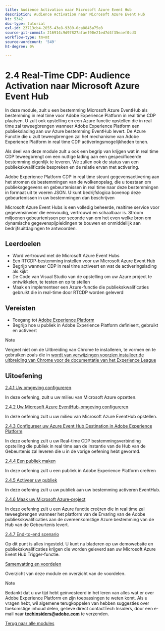 ```yaml
---
title: Audience Activation naar Microsoft Azure Event Hub
description: Audience Activation naar Microsoft Azure Event Hub
kt: 5342
doc-type: tutorial
exl-id: 23713cb4-2055-43e8-9380-0ca8845a75e8
source-git-commit: 216914c9d97827afaef90e21ed7d4f35eaef0cd3
workflow-type: tm+mt
source-wordcount: '549'
ht-degree: 0%

---
```


# 2.4 Real-Time CDP: Audience Activation naar Microsoft Azure Event Hub

In deze module, zult u een bestemming Microsoft Azure EventHub als bestemming in real time voor Adobe Experience Platform in real time CDP plaatsen. U zult ook opstelling en een Azure functie opstellen die in real time zal teweegbrengen wanneer Adobe Experience Platform een publiekslading aan uw Azure bestemming EventHub levert. De Azure Functie die u zult teweegbrengen zal het mechanisme van Adobe Experience Platform in real time CDP activeringsmogelijkheden tonen.

Als deel van deze module zult u ook een begrip van krijgen wat in real time CDP teweegbrengt om een nuttige lading aan een gespecificeerde bestemming eigenlijk te leveren. We zullen ook de status van een publiekskwalificatie bespreken en de relatie ervan met activering.

Adobe Experience Platform CDP in real time steunt gegevensactivering aan het stromen de bestemmingen van de wolkenopslag, die u toestaan om publieksgegevens en gebeurtenissen in real time naar deze bestemmingen in formaat uit te voeren JSON. U kunt bedrijfslogica bovenop deze gebeurtenissen in uw bestemmingen dan beschrijven

Microsoft Azure Event Hubs is een volledig beheerde, realtime service voor gegevensinvoer die eenvoudig, vertrouwd en schaalbaar is. Stroom miljoenen gebeurtenissen per seconde van om het even welke bron om dynamische gegevenspijpleidingen te bouwen en onmiddellijk aan bedrijfsuitdagingen te antwoorden.

## Leerdoelen

- Word vertrouwd met de Microsoft Azure Event Hubs
- Een RTCDP-bestemming instellen voor uw Microsoft Azure Event Hub
- Begrijp wanneer CDP in real time activeert en wat de activeringslading als kijkt
- De Code van Visual Studio van de opstelling om uw Azure project te ontwikkelen, te testen en op te stellen
- Maak en implementeer een Azure-functie die publiekskwalificaties gebruikt die in real-time door RTCDP worden geleverd

## Vereisten

- Toegang tot [ Adobe Experience Platform ](https://experience.adobe.com/platform)
- Begrijp hoe u publiek in Adobe Experience Platform definieert, gebruikt en activeert

>[!NOTE]
>
>Vergeet niet om de Uitbreiding van Chrome te installeren, te vormen en te gebruiken zoals die in [ wordt van verwijzingen voorzien installeer de uitbreiding van Chrome voor de documentatie van het Experience League ](../../gettingstarted/gettingstarted/ex1.md)

## Uitoefening

[2.4.1 Uw omgeving configureren](./ex1.md)

In deze oefening, zult u uw milieu van Microsoft Azure opzetten.

[2.4.2 Uw Microsoft Azure EventHub-omgeving configureren](./ex2.md)

In deze oefening zult u uw milieu van Microsoft Azure EventHub opstellen.

[2.4.3 Configureer uw Azure Event Hub Destination in Adobe Experience Platform](./ex3.md)

In deze oefening zult u uw Real-time CDP bestemmingsverbinding opstelling die publiek in real time aan de instantie van de Hub van de Gebeurtenis zal leveren die u in de vorige oefening hebt gevormd.

[2.4.4 Een publiek maken](./ex4.md)

In deze oefening zult u een publiek in Adobe Experience Platform creëren

[2.4.5 Activeer uw publiek](./ex5.md)

In deze oefening zult u uw publiek aan uw bestemming activeren EventHub.

[2.4.6 Maak uw Microsoft Azure-project](./ex6.md)

In deze oefening zult u een Azure functie creëren die in real time zal teweegbrengen wanneer het platform van de Ervaring van de Adobe publiekskwalificaties aan de overeenkomstige Azure bestemming van de Hub van de Gebeurtenis levert.

[2.4.7 End-to-end scenario](./ex7.md)

Op dit punt is alles ingesteld. U kunt nu bladeren op uw demowebsite en publiekskwalificaties krijgen die worden geleverd aan uw Microsoft Azure Event Hub Trigger-functie.

[Samenvatting en voordelen](./summary.md)

Overzicht van deze module en overzicht van de voordelen.

>[!NOTE]
>
>Bedankt dat u uw tijd hebt geïnvesteerd in het leren van alles wat er over Adobe Experience Platform en zijn toepassingen te weten komt. Als u vragen hebt, wil algemene terugkoppelen van hebben suggesties over toekomstige inhoud delen, gelieve direct contactTech Insiders, door een e-mail naar **techinsiders@adobe.com** te verzenden.

[Terug naar alle modules](../../../overview.md)
